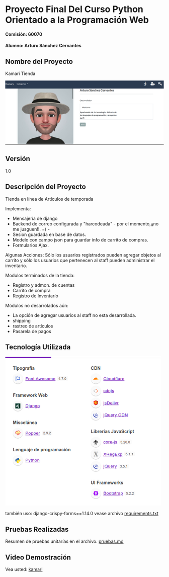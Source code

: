 # Proyecto Final Del Curso Python Orientado a la Programación Web
#### Comisión: 60070
#### Alumno: Arturo Sánchez Cervantes

## Nombre del Proyecto
Kamari Tienda

![imagen](./testImages/kamari.png)

## Versión
1.0

## Descripción del Proyecto
Tienda en línea de Artículos de temporada

Implementa:
- Mensajería de django
- Backend de correo configurada y "harcodeada" - por el momento,¡¡no me jusguen!!. =( -
- Sesion guardada en base de datos.
- Modelo con campo json para guardar info de carrito de compras.
- Formularios Ajax.

Algunas Acciones:
Sólo los usuarios registrados pueden agregar objetos al carrito y sólo los usuarios que pertenecen al staff pueden administrar el inventarío.

Modulos terminados de la tienda:
- Registro y admon. de cuentas
- Carrito de compra
- Registro de Inventarío


Módulos no desarrolados aún:
- La opción de agregar usuaríos al staff no esta desarrollada.
- shipping
- rastreo de artículos
- Pasarela de pagos


## Tecnología Utilizada

![imagen](./testImages/tecnologia.png)

también uso: django-crispy-forms==1.14.0 vease archivo [requirements.txt](./requirements.txt)

## Pruebas Realizadas

Resumen de pruebas unitarías en el archivo. [pruebas.md](https://github.com/arthus99/coder-python-final/blob/main/pruebas.md)

## Video Demostración

Vea usted: [kamari](https://youtu.be/1V7AvAR83AE)
